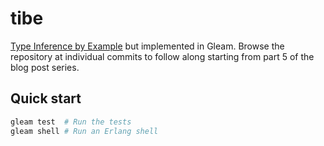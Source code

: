 # tibe

[Type Inference by Example](https://ahnfelt.medium.com/type-inference-by-example-793d83f98382) but implemented in Gleam.
Browse the repository at individual commits to follow along starting from part 5 of the blog post series.

## Quick start

```sh
gleam test  # Run the tests
gleam shell # Run an Erlang shell
```

